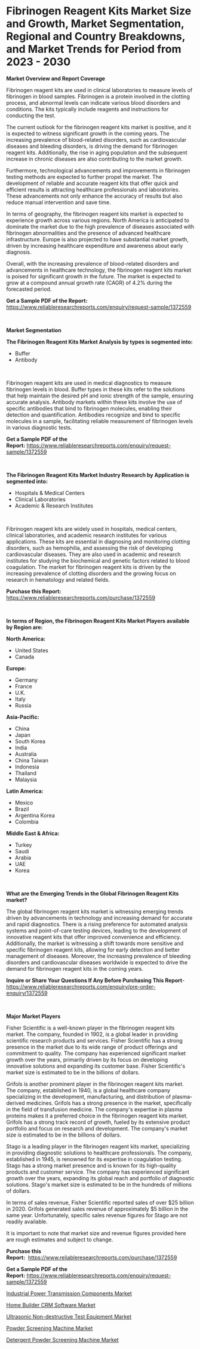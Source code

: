 <p><h1>Fibrinogen Reagent Kits Market Size and Growth, Market Segmentation, Regional and Country Breakdowns, and Market Trends for Period from 2023 -  2030</h1></p><p><strong>Market Overview and Report Coverage</strong></p>
<p><p>Fibrinogen reagent kits are used in clinical laboratories to measure levels of fibrinogen in blood samples. Fibrinogen is a protein involved in the clotting process, and abnormal levels can indicate various blood disorders and conditions. The kits typically include reagents and instructions for conducting the test.</p><p>The current outlook for the fibrinogen reagent kits market is positive, and it is expected to witness significant growth in the coming years. The increasing prevalence of blood-related disorders, such as cardiovascular diseases and bleeding disorders, is driving the demand for fibrinogen reagent kits. Additionally, the rise in aging population and the subsequent increase in chronic diseases are also contributing to the market growth.</p><p>Furthermore, technological advancements and improvements in fibrinogen testing methods are expected to further propel the market. The development of reliable and accurate reagent kits that offer quick and efficient results is attracting healthcare professionals and laboratories. These advancements not only enhance the accuracy of results but also reduce manual intervention and save time.</p><p>In terms of geography, the fibrinogen reagent kits market is expected to experience growth across various regions. North America is anticipated to dominate the market due to the high prevalence of diseases associated with fibrinogen abnormalities and the presence of advanced healthcare infrastructure. Europe is also projected to have substantial market growth, driven by increasing healthcare expenditure and awareness about early diagnosis.</p><p>Overall, with the increasing prevalence of blood-related disorders and advancements in healthcare technology, the fibrinogen reagent kits market is poised for significant growth in the future. The market is expected to grow at a compound annual growth rate (CAGR) of 4.2% during the forecasted period.</p></p>
<p><strong>Get a Sample PDF of the Report:</strong> <a href="https://www.reliableresearchreports.com/enquiry/request-sample/1372559">https://www.reliableresearchreports.com/enquiry/request-sample/1372559</a></p>
<p>&nbsp;</p>
<p><strong>Market Segmentation</strong></p>
<p><strong>The Fibrinogen Reagent Kits Market Analysis by types is segmented into:</strong></p>
<p><ul><li>Buffer</li><li>Antibody</li></ul></p>
<p>&nbsp;</p>
<p><p>Fibrinogen reagent kits are used in medical diagnostics to measure fibrinogen levels in blood. Buffer types in these kits refer to the solutions that help maintain the desired pH and ionic strength of the sample, ensuring accurate analysis. Antibody markets within these kits involve the use of specific antibodies that bind to fibrinogen molecules, enabling their detection and quantification. Antibodies recognize and bind to specific molecules in a sample, facilitating reliable measurement of fibrinogen levels in various diagnostic tests.</p></p>
<p><strong>Get a Sample PDF of the Report:</strong>&nbsp;<a href="https://www.reliableresearchreports.com/enquiry/request-sample/1372559">https://www.reliableresearchreports.com/enquiry/request-sample/1372559</a></p>
<p>&nbsp;</p>
<p><strong>The Fibrinogen Reagent Kits Market Industry Research by Application is segmented into:</strong></p>
<p><ul><li>Hospitals & Medical Centers</li><li>Clinical Laboratories</li><li>Academic & Research Institutes</li></ul></p>
<p>&nbsp;</p>
<p><p>Fibrinogen reagent kits are widely used in hospitals, medical centers, clinical laboratories, and academic research institutes for various applications. These kits are essential in diagnosing and monitoring clotting disorders, such as hemophilia, and assessing the risk of developing cardiovascular diseases. They are also used in academic and research institutes for studying the biochemical and genetic factors related to blood coagulation. The market for fibrinogen reagent kits is driven by the increasing prevalence of clotting disorders and the growing focus on research in hematology and related fields.</p></p>
<p><strong>Purchase this Report:</strong>&nbsp; <a href="https://www.reliableresearchreports.com/purchase/1372559">https://www.reliableresearchreports.com/purchase/1372559</a></p>
<p>&nbsp;</p>
<p><strong>In terms of Region, the Fibrinogen Reagent Kits Market Players available by Region are:</strong></p>
<p>
    <p> <strong> North America: </strong>
        <ul>
            <li>United States</li>
            <li>Canada</li>
        </ul>
        </p> 
    <p> <strong> Europe: </strong>
        <ul>
            <li>Germany</li>
            <li>France</li>
            <li>U.K.</li>
            <li>Italy</li>
            <li>Russia</li>
        </ul>
        </p> 
    <p> <strong> Asia-Pacific: </strong>
        <ul>
            <li>China</li>
            <li>Japan</li>
            <li>South Korea</li>
            <li>India</li>
            <li>Australia</li>
            <li>China Taiwan</li>
            <li>Indonesia</li>
            <li>Thailand</li>
            <li>Malaysia</li>
        </ul>
        </p> 
    <p> <strong> Latin America: </strong>
        <ul>
            <li>Mexico</li>
            <li>Brazil</li>
            <li>Argentina Korea</li>
            <li>Colombia</li>
        </ul>
        </p> 
    <p> <strong> Middle East & Africa: </strong>
        <ul>
            <li>Turkey</li>
            <li>Saudi</li>
            <li>Arabia</li>
            <li>UAE</li>
            <li>Korea</li>
        </ul>
    </p>
    </p>
<p>&nbsp;</p>
<p><strong>What are the Emerging Trends in the Global Fibrinogen Reagent Kits market?</strong></p>
<p><p>The global fibrinogen reagent kits market is witnessing emerging trends driven by advancements in technology and increasing demand for accurate and rapid diagnostics. There is a rising preference for automated analysis systems and point-of-care testing devices, leading to the development of innovative reagent kits that offer improved convenience and efficiency. Additionally, the market is witnessing a shift towards more sensitive and specific fibrinogen reagent kits, allowing for early detection and better management of diseases. Moreover, the increasing prevalence of bleeding disorders and cardiovascular diseases worldwide is expected to drive the demand for fibrinogen reagent kits in the coming years.</p></p>
<p><strong>Inquire or Share Your Questions If Any Before Purchasing This Report</strong>- <a href="https://www.reliableresearchreports.com/enquiry/pre-order-enquiry/1372559">https://www.reliableresearchreports.com/enquiry/pre-order-enquiry/1372559</a></p>
<p>&nbsp;</p>
<p><strong>Major Market Players</strong></p>
<p><p>Fisher Scientific is a well-known player in the fibrinogen reagent kits market. The company, founded in 1902, is a global leader in providing scientific research products and services. Fisher Scientific has a strong presence in the market due to its wide range of product offerings and commitment to quality. The company has experienced significant market growth over the years, primarily driven by its focus on developing innovative solutions and expanding its customer base. Fisher Scientific's market size is estimated to be in the billions of dollars.</p><p>Grifols is another prominent player in the fibrinogen reagent kits market. The company, established in 1940, is a global healthcare company specializing in the development, manufacturing, and distribution of plasma-derived medicines. Grifols has a strong presence in the market, specifically in the field of transfusion medicine. The company's expertise in plasma proteins makes it a preferred choice in the fibrinogen reagent kits market. Grifols has a strong track record of growth, fueled by its extensive product portfolio and focus on research and development. The company's market size is estimated to be in the billions of dollars.</p><p>Stago is a leading player in the fibrinogen reagent kits market, specializing in providing diagnostic solutions to healthcare professionals. The company, established in 1945, is renowned for its expertise in coagulation testing. Stago has a strong market presence and is known for its high-quality products and customer service. The company has experienced significant growth over the years, expanding its global reach and portfolio of diagnostic solutions. Stago's market size is estimated to be in the hundreds of millions of dollars.</p><p>In terms of sales revenue, Fisher Scientific reported sales of over $25 billion in 2020. Grifols generated sales revenue of approximately $5 billion in the same year. Unfortunately, specific sales revenue figures for Stago are not readily available.</p><p>It is important to note that market size and revenue figures provided here are rough estimates and subject to change.</p></p>
<p><strong>Purchase this Report:</strong>&nbsp;&nbsp;<a href="https://www.reliableresearchreports.com/purchase/1372559">https://www.reliableresearchreports.com/purchase/1372559</a></p>
<p></p>
<p><strong>Get a Sample PDF of the Report:</strong>&nbsp;<a href="https://www.reliableresearchreports.com/enquiry/request-sample/1372559">https://www.reliableresearchreports.com/enquiry/request-sample/1372559</a></p>
<p><p><a href="https://github.com/mahnoor2003/Market-Research-Report-List-1/blob/main/industrial-power-transmission-components-market.md">Industrial Power Transmission Components Market</a></p><p><a href="https://medium.com/@horlandkidd/home-builder-crm-software-market-size-cagr-trends-2024-2030-d8bfa055fc22">Home Builder CRM Software Market</a></p><p><a href="https://github.com/marloy8/Market-Research-Report-List-1/blob/main/ultrasonic-non-destructive-test-equipment-market.md">Ultrasonic Non-destructive Test Equipment Market</a></p><p><a href="https://www.linkedin.com/pulse/powder-screening-machine-market-research-report-provides-jegse/">Powder Screening Machine Market</a></p><p><a href="https://www.linkedin.com/pulse/detergent-powder-screening-machine-market-size-growth-forecast-fldpe/">Detergent Powder Screening Machine Market</a></p></p>